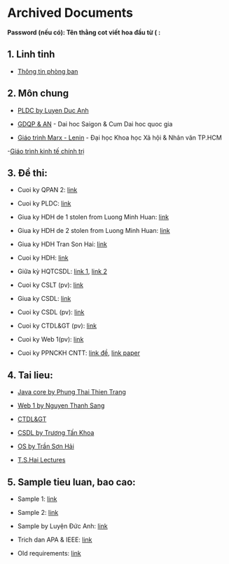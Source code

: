 # Archived Documents

__Password (nếu có): Tên thằng cot viết hoa đầu từ ( :__


## 1. Linh tinh

- [Thông tin phòng ban](https://drive.google.com/drive/folders/1bYgyWIMmyMuiNiZnmDfKn7BKvBsEnmfc?usp=sharing)

## 2. Môn chung

- [PLDC by Luyen Duc Anh](https://drive.google.com/drive/folders/1ETAHGbggNZZsiJcTRdC-TqyZLMyvKark?usp=sharing)

- [GDQP & AN](https://drive.google.com/drive/folders/1wGMOvE7YTzMblS3yQ4vNVuCHtODBr29K?usp=sharing) - Dai hoc Saigon & Cum Dai hoc quoc gia

- [Giáo trình Marx - Lenin](https://drive.google.com/file/d/1AMtqEs2XcDzjHGKlSqIr5wRF4LfM_TeP/view?usp=sharing) - Đại học Khoa học Xã hội & Nhân văn TP.HCM

-[Giáo trình kinh tế chính trị](https://drive.google.com/file/d/1hAuYSxsyW5bVhe4v31uAIpqhuXpzN2Lf/view?usp=sharing)

## 3. Đề thi:

- Cuoi ky QPAN 2: [link](https://drive.google.com/file/d/1-iqbEjZ7gxNjL0frYbY_aoekFiWoJCXI/view?usp=sharing)
   
- Cuoi ky PLDC: [link](https://drive.google.com/file/d/1iKcOp9cNDwuEEYNELAybr7yoDlLi-Yoq/view?usp=sharing)

- Giua ky HDH de 1 stolen from Luong Minh Huan: [link](https://drive.google.com/file/d/1OSOiRrt8Z0x6aelnlRYdmsIGls1XtkfF/view?usp=sharing)

- Giua ky HDH de 2 stolen from Luong Minh Huan: [link](https://drive.google.com/file/d/19ocfquUwV6TWn1dTTUW6rJjdJhPMILsO/view?usp=sharing)

- Giua ky HDH Tran Son Hai: [link](https://ibb.co/KqRpfBr)

- Cuoi ky HDH: [link](https://drive.google.com/file/d/1B2qiK8lPF_inQFqelOA-jLny89fUuc6R/view?usp=sharing)

- Giữa kỳ HQTCSDL: [link 1](https://docs.google.com/document/d/1FgFo1HmmcYGorgIyns5H9TvaI-brKt49/edit?usp=sharing&ouid=115244724552858808003&rtpof=true&sd=true), 
[link 2](https://docs.google.com/document/d/1YUoqhupmS83OkJslb3VL96H9xDzqBnB_/edit?usp=sharing&ouid=115244724552858808003&rtpof=true&sd=true)

- Cuoi ky CSLT (pv): [link](https://drive.google.com/file/d/1B7x7tqdpOTkhEGrIBAFJUxJwJ-aJNfx3/view?usp=sharing)

- Giua ky CSDL: [link](https://drive.google.com/file/d/1AFJGU_HKKchHoqSjtL98MgJ3NmamMftp/view?usp=sharing)

- Cuoi ky CSDL (pv): [link](https://drive.google.com/file/d/1j-X4EaMNquwtzV86qv0Ga152kVPQ5jb6/view?usp=sharing)

- Cuoi ky CTDL&GT (pv): [link](https://drive.google.com/file/d/1eGOvq-Tt71oyiclak0Xmxbty4QTcGNsb/view?usp=sharing)

- Cuoi ky Web 1(pv): [link](https://drive.google.com/file/d/1eGOvq-Tt71oyiclak0Xmxbty4QTcGNsb/view?usp=sharing)

- Cuoi ky PPNCKH CNTT: [link đề](https://drive.google.com/file/d/16a0FuQK5AkWotvkPOPrmJwN-DfKNRjUg/view?usp=sharing), [link paper](https://drive.google.com/file/d/1G-9qSLivS_waRkhY-NHH6fEdjBUWnS9w/view?usp=sharing)

## 4. Tai lieu:

- [Java core by Phung Thai Thien Trang](https://sites.google.com/site/phungthientrang)

- [Web 1 by Nguyen Thanh Sang](https://sites.google.com/site/webhoctap2013/assignments/homeworkforweekofoctober11th?authuser=0)

- [CTDL&GT](https://drive.google.com/drive/folders/1aUDZ0hq0P7CnqJiRhF0580T_-7o9Jhr0?usp=sharing)

- [CSDL by Trương Tấn Khoa](https://drive.google.com/drive/folders/1RobaI7X2TnfGwd9Mjps71NEc4Co8CHXs?usp=sharing)

- [OS by Trần Sơn Hải](https://drive.google.com/drive/folders/1iFaZ485FY4bSFLM23TR6pZV_NJoDBiz7?usp=sharing)

- [T.S.Hai Lectures](https://drive.google.com/drive/u/0/folders/13SyKwpRxum9E0nKk09_xSR-imqGz05uj)

## 5. Sample tieu luan, bao cao:

- Sample 1: [link](https://docs.google.com/document/d/1EnM8q51fNZiTnM_JtRsiRyusqBbwUtAT/edit?usp=sharing&ouid=115244724552858808003&rtpof=true&sd=true)

- Sample 2: [link](https://docs.google.com/document/d/1dpPEkaJo5NUu1eflsjTSV_OMoWWHHkcB/edit?usp=sharing&ouid=115244724552858808003&rtpof=true&sd=true)

- Sample by Luyện Đức Anh: [link](https://drive.google.com/drive/folders/1XkZ8owxTUMhkKAHSAsdYi-uz7C1155lF?usp=sharing)

- Trich dan APA & IEEE: [link](https://drive.google.com/file/d/17NPPLkZ_nlxHIMB1MN8fYmpJzdlQvdQk/view?usp=sharing)

- Old requirements: [link](https://docs.google.com/document/d/1iuJMgKuVnafbM_AGBsxEQtYUsegPynxM/edit?usp=sharing&ouid=115244724552858808003&rtpof=true&sd=true)
